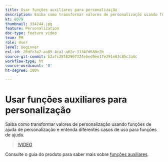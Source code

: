 ```yaml
---
title: Usar funções auxiliares para personalização
description: Saiba como transformar valores de personalização usando funções de ajuda de personalização e entenda diferentes casos de uso para funções de ajuda.
kt: 8079
thumbnail: 334244.jpg
feature: Personalization
doc-type: feature video
team: PM
role: User
level: Beginner
exl-id: 20dfc3a7-aa09-4ca2-a02e-3134fd680e2b
source-git-commit: b2afc28f82967324ebed0ee17e291e83c85c3a4c
workflow-type: ht
source-wordcount: '0'
ht-degree: 100%

---
```


# Usar funções auxiliares para personalização

Saiba como transformar valores de personalização usando funções de ajuda de personalização e entenda diferentes casos de uso para funções de ajuda.

>[!VIDEO](https://video.tv.adobe.com/v/334244?quality=12&learn=on)

Consulte o guia do produto para saber mais sobre [funções auxiliares](https://experienceleague.adobe.com/docs/journey-optimizer/using/personalized-dynamic-content/personalization/build-expressions/functions/functions.html?lang=pt-BR).
